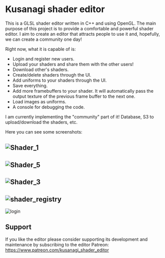 # Kusanagi shader editor

This is a GLSL shader editor written in C++ and using OpenGL. The main purpose of this project is to provide a comfortable and powerful shader editor.
I aim to create an editor that attracts people to use it and, hopefully, we can create a community one day!

Right now, what it is capable of is:

- Login and register new users.
- Upload your shaders and share them with the other users!
- Download other's shaders.
- Create/delete shaders through the UI.
- Add uniforms to your shaders through the UI.
- Save everything.
- Add more framebuffers to your shader. It will automatically pass the output texture of the previous frame buffer to the next one.
- Load images as uniforms.
- A console for debugging the code.

I am currently implementing the "community" part of it! Database, S3 to upload/download the shaders, etc. 

Here you can see some screenshots:

![Shader_1](https://user-images.githubusercontent.com/107591581/173961888-8595a8cc-b134-4a5e-89f5-be8405e5a982.png) 
---
![Shader_5](https://user-images.githubusercontent.com/107591581/173961886-87c0c949-b2f4-4e21-8c81-193863051101.png)
---
![Shader_3](https://user-images.githubusercontent.com/107591581/173961882-305f1b5f-6e71-4c15-b7b6-d2c63bdfe88a.png)
---
![shader_registry](https://user-images.githubusercontent.com/107591581/177884536-99463408-060b-4f11-a0b3-9b1806dee5f5.png)
---
![login](https://user-images.githubusercontent.com/107591581/177884547-2f09f26b-1a9a-42de-a9ac-b5fdff15fd70.png)

## Support

If you like the editor please consider supporting its development and maintenance by subscribing to the editor Patreon:
https://www.patreon.com/kusanagi_shader_editor
